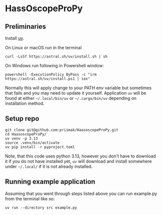 # HassOscopeProPy

## Preliminaries

Install [uv](https://docs.astral.sh/uv/). 

On Linux or macOS run in the terminal

```shell
curl -LsSf https://astral.sh/uv/install.sh | sh
```

On Windows run following in Powershell window:

```shell
powershell -ExecutionPolicy ByPass -c "irm https://astral.sh/uv/install.ps1 | iex"
```

Normally this will apply change to your PATH env variable but sometimes that fails and you may need to 
update it yourself. Application `uv` will be found at either `~/.local/bin/uv` or `~/.cargo/bin/uv` depending on
installation method.

## Setup repo

```shell
git clone git@github.com:priimak/HaasoscopeProPy.git
cd HaasoscopeProPy/
uv venv -p 3.13
source .venv/bin/activate
uv pip install -r pyproject.toml
```

Note, that this code uses python 3.13, however you don't have to download it if you do not have installed 
yet, `uv` will download and install somewhere under `~/.local/` if it is not already installed.

## Running example application

Assuming that you went through steps listed above you can run example.py from the terminal like so:

```shell
uv run --directory src example.py
```